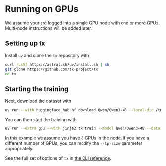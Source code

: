# Running on GPUs

We assume your are logged into a single GPU node with one or more GPUs.
Multi-node instructions will be added later.

## Setting up tx

Install `uv` and clone the `tx` repository with

```bash
curl -LsSf https://astral.sh/uv/install.sh | sh
git clone https://github.com/tx-project/tx
cd tx
```

## Starting the training

Next, download the dataset with

```bash
uv run --with huggingface_hub hf download Qwen/Qwen3-4B --local-dir /tmp/qwen3
```

You can then start the training with

```bash
uv run --extra gpu --with jinja2 tx train --model Qwen/Qwen3-4B --dataset HuggingFaceH4/ultrachat_200k --loader tx.loaders.chat --split train_sft --output-dir /tmp/ultrachat --batch-size 8 --load-checkpoint-path /tmp/qwen3 --tp-size 8
```

In this example we assume you have 8 GPUs in the node. If you have a different number of GPUs, you can modify the `--tp-size` parameter appropriately.

See the full set of options of `tx` in [the CLI reference](../reference.md).
